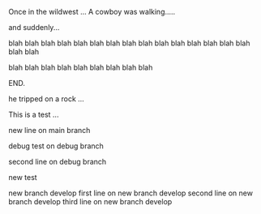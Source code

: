 Once in the wildwest ...
A cowboy was walking.....

and suddenly...

blah blah blah blah blah blah blah blah blah blah blah blah blah blah blah blah blah

blah blah blah blah blah blah blah blah blah


END.

he tripped on a rock ... 

This is a test ...

new line on main branch

debug test on debug branch

second line on debug branch

new test 

new branch develop
first line on new branch develop
second line on new branch develop
third line on new branch develop